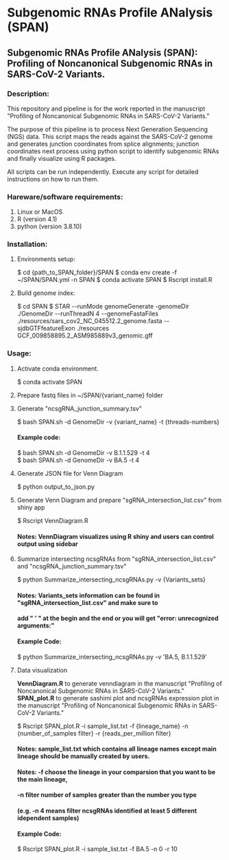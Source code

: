 # Subgenomic RNAs Profile ANalysis (SPAN)

## Subgenomic RNAs Profile ANalysis (SPAN): Profiling of Noncanonical Subgenomic RNAs in SARS-CoV-2 Variants.


### Description:

This repository and pipeline is for the work reported in the manuscript "Profiling of Noncanonical Subgenomic RNAs in SARS-CoV-2 Variants."

The purpose of this pipeline is to process Next Generation Sequencing (NGS) data. 
This script maps the reads against the SARS-CoV-2 genome and generates junction coordinates from splice alignments; junction coordinates next process using python script to identify subgenomic RNAs and finally visualize using R packages.

All scripts can be run independently. Execute any script for detailed instructions on how to run them.


### Hareware/software requirements: 

1. Linux or MacOS
2. R (version 4.1)
3. python (version 3.8.10)

### Installation:

1. Environments setup:

    $ cd {path_to_SPAN_folder}/SPAN
    $ conda env create -f ~/SPAN/SPAN.yml -n SPAN
    $ conda activate SPAN
    $ Rscript install.R
         
2. Build genome index:
    
    $ cd SPAN
    $ STAR --runMode genomeGenerate -genomeDir ./GenomeDir --runThreadN 4 --genomeFastaFiles ./resources/sars_cov2_NC_045512.2_genome.fasta --sjdbGTFfeatureExon ./resources GCF_009858895.2_ASM985889v3_genomic.gff
         
### Usage:  
1. Activate conda environment.
  
    $ conda activate SPAN
    
2. Prepare fastq files in ~/SPAN/{variant_name} folder
    
3. Generate "ncsgRNA_junction_summary.tsv"
  
    $ bash SPAN.sh -d GenomeDir -v {variant_name} -t {threads-numbers}  
     #### Example code:
    $ bash SPAN.sh -d GenomeDir -v B.1.1.529 -t 4  
    $ bash SPAN.sh -d GenomeDir -v BA.5 -t 4

4. Generate JSON file for Venn Diagram

    $ python output_to_json.py
    
5. Generate Venn Diagram and prepare "sgRNA_intersection_list.csv" from shiny app

    $ Rscript VennDiagram.R  
     #### Notes: VennDiagram visualizes using R shiny and users can control output using sidebar
    
6. Summarize intersecting ncsgRNAs from "sgRNA_intersection_list.csv" and "ncsgRNA_junction_summary.tsv"
    
    $ python Summarize_intersecting_ncsgRNAs.py -v {Variants_sets}  
     #### Notes: Variants_sets information can be found in "sgRNA_intersection_list.csv" and make sure to
     #### add " ' " at the begin and the end or you will get "error: unrecognized arguments:"  
     #### Example Code:  
    $ python Summarize_intersecting_ncsgRNAs.py -v 'BA.5, B.1.1.529'
    
7. Data visualization  

    **VennDiagram.R** to generate venndiagram in the manuscript "Profiling of Noncanonical Subgenomic RNAs in SARS-CoV-2 Variants."  
    **SPAN_plot.R** to generate sashimi plot and ncsgRNAs expression plot in the manuscript "Profiling of Noncanonical Subgenomic RNAs in SARS-CoV-2 Variants."
    
    $ Rscript SPAN_plot.R -i sample_list.txt -f {lineage_name} -n {number_of_samples filter} -r {reads_per_million filter}  
     #### Notes: sample_list.txt which contains all lineage names except main lineage should be manually created by users.  
     #### Notes: -f choose the lineage in your comparsion that you want to be the main lineage,   
     #### -n filter number of samples greater than the number you type  
     #### (e.g. -n 4 means filter ncsgRNAs identified at least 5 different idependent samples)  
     #### Example Code:
    $ Rscript SPAN_plot.R -i sample_list.txt -f BA.5 -n 0 -r 10
